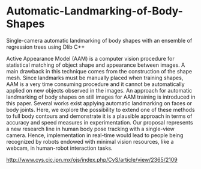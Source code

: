 # Automatic-Landmarking-of-Body-Shapes
Single-camera automatic landmarking of body shapes with an ensemble of regression trees using Dlib C++

Active Appearance Model (AAM) is a computer vision procedure for statistical matching of object shape and appearance between images. A main drawback in this technique comes from the construction of the shape mesh. Since landmarks must be manually placed when training shapes, AAM is a very time consuming procedure and it cannot be automatically applied on new objects observed in the images. An approach for automatic landmarking of body shapes on still images for AAM training is introduced in this paper. Several works exist applying automatic landmarking on faces or body joints. Here, we explore the possibility to extend one of these methods to full body contours and demonstrate it is a plausible approach in terms of accuracy and speed measures in experimentation. Our proposal represents a new research line in human body pose tracking with a single-view camera. Hence, implementation in real-time would lead to people being recognized by robots endowed with minimal vision resources, like a webcam, in human-robot interaction tasks.

http://www.cys.cic.ipn.mx/ojs/index.php/CyS/article/view/2365/2109
